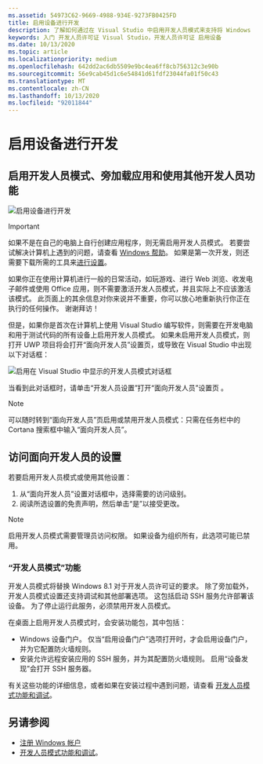 ```yaml
---
ms.assetid: 54973C62-9669-4988-934E-9273FB0425FD
title: 启用设备进行开发
description: 了解如何通过在 Visual Studio 中启用开发人员模式来支持将 Windows 10 设备用于开发和调试。
keywords: 入门 开发人员许可证 Visual Studio，开发人员许可证 启用设备
ms.date: 10/13/2020
ms.topic: article
ms.localizationpriority: medium
ms.openlocfilehash: 642dd2ac6db5509e9bc4ea6ff8cb756312c3e90b
ms.sourcegitcommit: 56e9cab45d1c6e54841d61fdf23044fa01f50c43
ms.translationtype: MT
ms.contentlocale: zh-CN
ms.lasthandoff: 10/13/2020
ms.locfileid: "92011844"
---
```

# <a name="enable-your-device-for-development"></a>启用设备进行开发

## <a name="activate-developer-mode-sideload-apps-and-access-other-developer-features"></a>启用开发人员模式、旁加载应用和使用其他开发人员功能

![启用设备进行开发](images/developer-poster.png)

> [!IMPORTANT]
> 如果不是在自己的电脑上自行创建应用程序，则无需启用开发人员模式。 若要尝试解决计算机上遇到的问题，请查看 [Windows 帮助](https://support.microsoft.com/hub/4338813/windows-help?os=windows-10)。 如果是第一次开发，则还需要下载所需的工具来[进行设置](get-set-up.md)。

如果你正在使用计算机进行一般的日常活动，如玩游戏、进行 Web 浏览、收发电子邮件或使用 Office 应用，则不需要激活开发人员模式，并且实际上不应该激活该模式。 此页面上的其余信息对你来说并不重要，你可以放心地重新执行你正在执行的任何操作。 谢谢拜访！

但是，如果你是首次在计算机上使用 Visual Studio 编写软件，则需要在开发电脑和用于测试代码的所有设备上启用开发人员模式。 如果未启用开发人员模式，则打开 UWP 项目将会打开“面向开发人员”设置页，或导致在 Visual Studio 中出现以下对话框：

![启用在 Visual Studio 中显示的开发人员模式对话框](images/latestenabledialog.png)

当看到此对话框时，请单击“开发人员设置”打开“面向开发人员”设置页 。

> [!NOTE]
> 可以随时转到“面向开发人员”页启用或禁用开发人员模式：只需在任务栏中的 Cortana 搜索框中输入“面向开发人员”。

## <a name="accessing-settings-for-developers"></a>访问面向开发人员的设置

若要启用开发人员模式或使用其他设置：

1.  从“面向开发人员”设置对话框中，选择需要的访问级别。
2.  阅读所选设置的免责声明，然后单击“是”以接受更改。

> [!NOTE]
> 启用开发人员模式需要管理员访问权限。 如果设备为组织所有，此选项可能已禁用。

### <a name="developer-mode-features"></a>“开发人员模式”功能

开发人员模式将替换 Windows 8.1 对于开发人员许可证的要求。  除了旁加载外，开发人员模式设置还支持调试和其他部署选项。 这包括启动 SSH 服务允许部署该设备。 为了停止运行此服务，必须禁用开发人员模式。

在桌面上启用开发人员模式时，会安装功能包，其中包括：
- Windows 设备门户。 仅当“启用设备门户”选项打开时，才会启用设备门户，并为它配置防火墙规则。
- 安装允许远程安装应用的 SSH 服务，并为其配置防火墙规则。 启用“设备发现”会打开 SSH 服务器。

有关这些功能的详细信息，或者如果在安装过程中遇到问题，请查看 [开发人员模式功能和调试](developer-mode-features-and-debugging.md)。

## <a name="see-also"></a>另请参阅

* [注册 Windows 帐户](sign-up.md)
* [开发人员模式功能和调试](developer-mode-features-and-debugging.md)。